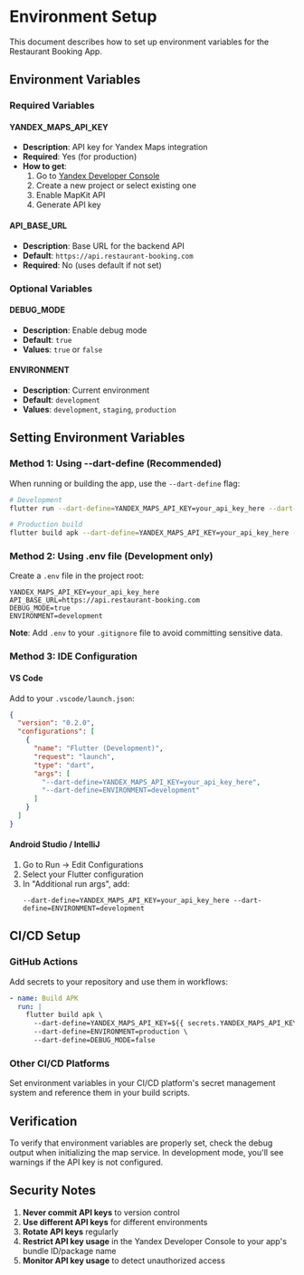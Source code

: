 # Environment Setup

This document describes how to set up environment variables for the Restaurant Booking App.

## Environment Variables

### Required Variables

#### YANDEX_MAPS_API_KEY
- **Description**: API key for Yandex Maps integration
- **Required**: Yes (for production)
- **How to get**: 
  1. Go to [Yandex Developer Console](https://developer.tech.yandex.ru/)
  2. Create a new project or select existing one
  3. Enable MapKit API
  4. Generate API key

#### API_BASE_URL
- **Description**: Base URL for the backend API
- **Default**: `https://api.restaurant-booking.com`
- **Required**: No (uses default if not set)

### Optional Variables

#### DEBUG_MODE
- **Description**: Enable debug mode
- **Default**: `true`
- **Values**: `true` or `false`

#### ENVIRONMENT
- **Description**: Current environment
- **Default**: `development`
- **Values**: `development`, `staging`, `production`

## Setting Environment Variables

### Method 1: Using --dart-define (Recommended)

When running or building the app, use the `--dart-define` flag:

```bash
# Development
flutter run --dart-define=YANDEX_MAPS_API_KEY=your_api_key_here --dart-define=ENVIRONMENT=development

# Production build
flutter build apk --dart-define=YANDEX_MAPS_API_KEY=your_api_key_here --dart-define=ENVIRONMENT=production --dart-define=DEBUG_MODE=false
```

### Method 2: Using .env file (Development only)

Create a `.env` file in the project root:

```env
YANDEX_MAPS_API_KEY=your_api_key_here
API_BASE_URL=https://api.restaurant-booking.com
DEBUG_MODE=true
ENVIRONMENT=development
```

**Note**: Add `.env` to your `.gitignore` file to avoid committing sensitive data.

### Method 3: IDE Configuration

#### VS Code
Add to your `.vscode/launch.json`:

```json
{
  "version": "0.2.0",
  "configurations": [
    {
      "name": "Flutter (Development)",
      "request": "launch",
      "type": "dart",
      "args": [
        "--dart-define=YANDEX_MAPS_API_KEY=your_api_key_here",
        "--dart-define=ENVIRONMENT=development"
      ]
    }
  ]
}
```

#### Android Studio / IntelliJ
1. Go to Run → Edit Configurations
2. Select your Flutter configuration
3. In "Additional run args", add:
   ```
   --dart-define=YANDEX_MAPS_API_KEY=your_api_key_here --dart-define=ENVIRONMENT=development
   ```

## CI/CD Setup

### GitHub Actions
Add secrets to your repository and use them in workflows:

```yaml
- name: Build APK
  run: |
    flutter build apk \
      --dart-define=YANDEX_MAPS_API_KEY=${{ secrets.YANDEX_MAPS_API_KEY }} \
      --dart-define=ENVIRONMENT=production \
      --dart-define=DEBUG_MODE=false
```

### Other CI/CD Platforms
Set environment variables in your CI/CD platform's secret management system and reference them in your build scripts.

## Verification

To verify that environment variables are properly set, check the debug output when initializing the map service. In development mode, you'll see warnings if the API key is not configured.

## Security Notes

1. **Never commit API keys** to version control
2. **Use different API keys** for different environments
3. **Rotate API keys** regularly
4. **Restrict API key usage** in the Yandex Developer Console to your app's bundle ID/package name
5. **Monitor API key usage** to detect unauthorized access